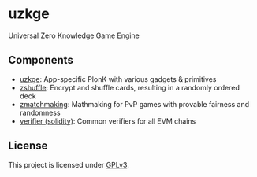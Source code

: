 # uzkge
Universal Zero Knowledge Game Engine

## Components
- [uzkge](./uzkge): App-specific PlonK with various gadgets & primitives
- [zshuffle](./shuffle): Encrypt and shuffle cards, resulting in a randomly ordered deck
- [zmatchmaking](./matchmaking): Mathmaking for PvP games with provable fairness and randomness
- [verifier (solidity)](./contracts/solidity): Common verifiers for all EVM chains

<!-- ## Documents -->
<!-- - [Online - coming soon]() or [Source Code](https://github.com/zypher-game/docs) -->

## License

This project is licensed under [GPLv3](https://www.gnu.org/licenses/gpl-3.0.en.html).
